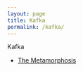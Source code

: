 ```yaml
---
layout: page
title: Kafka
permalink: /kafka/
---
```


Kafka

* [The Metamorphosis](the-metamorphosis)
